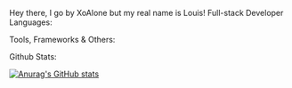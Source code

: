 Hey there, I go by XoAlone but my real name is Louis!
Full-stack Developer
Languages:
      
Tools, Frameworks & Others:
        
Github Stats:

[![Anurag's GitHub stats](https://github-readme-stats.vercel.app/api?username=strawbberrys)](https://github.com/anuraghazra/github-readme-stats)
